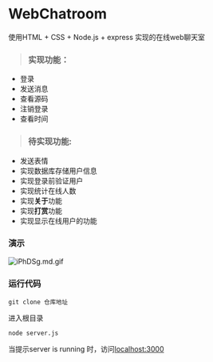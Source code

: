 # WebChatroom
使用HTML + CSS + Node.js + express 实现的在线web聊天室

> ### 实现功能：
- 登录
- 发送消息
- 查看源码
- 注销登录
- 查看时间

> ### 待实现功能:
- 发送表情
- 实现数据库存储用户信息
- 实现登录前验证用户
- 实现统计在线人数
- 实现**关于**功能
- 实现**打赏**功能
- 实现显示在线用户的功能

### 演示
![iPhDSg.md.gif](https://s1.ax1x.com/2018/09/08/iPhDSg.md.gif)



### 运行代码
```
git clone 仓库地址
```

进入根目录
```
node server.js
```
当提示server is running 时，访问[localhost:3000](http://localhost:3000/login.html)